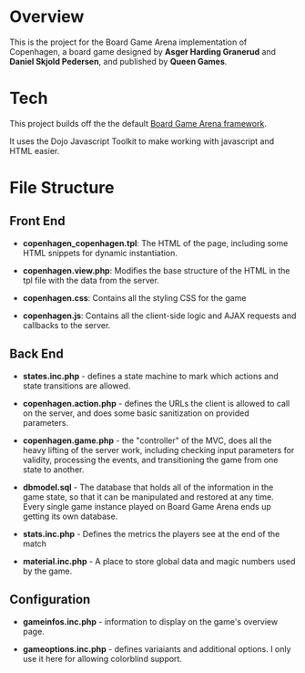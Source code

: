 # Overview
This is the project for the Board Game Arena implementation of Copenhagen, a board game designed by **Asger Harding Granerud** and **Daniel Skjold Pedersen**, and published by **Queen Games**.

# Tech
This project builds off the the default [Board Game Arena framework](https://en.doc.boardgamearena.com/Studio_file_reference?_gl=1*19qszbw*_ga*NjM2ODk4NzguMTY3NzA5OTE1Ng..*_ga_DWXD9R5L7D*MTY4MDAyMTUwOS44LjEuMTY4MDAyMTUxNC41NS4wLjA.).

It uses the Dojo Javascript Toolkit to make working with javascript and HTML easier. 

# File Structure

## Front End

- **copenhagen_copenhagen.tpl**: The HTML of the page, including some HTML snippets for dynamic instantiation.

- **copenhagen.view.php**: Modifies the base structure of the HTML in the tpl file with the data from the server.

- **copenhagen.css**: Contains all the styling CSS for the game

- **copenhagen.js**: Contains all the client-side logic and AJAX requests and callbacks to the server.

## Back End
- **states.inc.php** - defines a state machine to mark which actions and state transitions are allowed.

- **copenhagen.action.php** - defines the URLs the client is allowed to call on the server, and does some basic sanitization on provided parameters.

- **copenhagen.game.php** - the "controller" of the MVC, does all the heavy lifting of the server work, including checking input parameters for validity, processing the events, and transitioning the game from one state to another.

- **dbmodel.sql** - The database that holds all of the information in the game state, so that it can be manipulated and restored at any time.  Every single game instance played on Board Game Arena ends up getting its own database.

- **stats.inc.php** - Defines the metrics the players see at the end of the match

- **material.inc.php** - A place to store global data and magic numbers used by the game.


## Configuration

- **gameinfos.inc.php** - information to display on the game's overview page.

- **gameoptions.inc.php** - defines variaiants and additional options.  I only use it here for allowing colorblind support.
